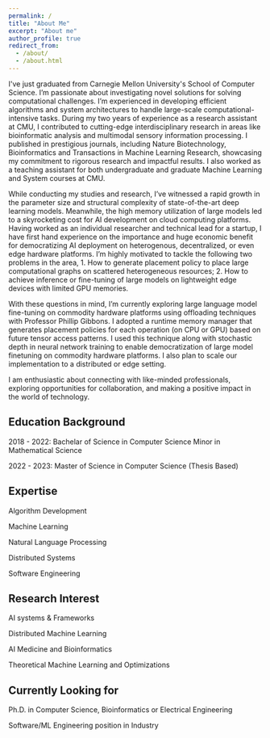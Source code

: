 ```yaml
---
permalink: /
title: "About Me"
excerpt: "About me"
author_profile: true
redirect_from: 
  - /about/
  - /about.html
---
```


I've just graduated from Carnegie Mellon University's School of Computer Science. I’m passionate about investigating novel solutions for solving computational challenges. I’m experienced in developing efficient algorithms and system architectures to handle large-scale computational-intensive tasks. During my two years of experience as a research assistant at CMU, I contributed to cutting-edge interdisciplinary research in areas like bioinformatic analysis and multimodal sensory information processing. I published in prestigious journals, including Nature Biotechnology, Bioinformatics and Transactions in Machine Learning Research,  showcasing my commitment to rigorous research and impactful results. I also worked as a teaching assistant for both undergraduate and graduate Machine Learning and System courses at CMU. 

While conducting my studies and research, I’ve witnessed a rapid growth in the parameter size and structural complexity of state-of-the-art deep learning models. Meanwhile, the high memory utilization of large models led to a skyrocketing cost for AI development on cloud computing platforms. Having worked as an individual researcher and technical lead for a startup, I have first hand experience on the importance and huge economic benefit for democratizing AI deployment on heterogenous, decentralized, or even edge hardware platforms. I’m highly motivated to tackle the following two problems in the area, 1. How to generate placement policy to place large computational graphs on scattered heterogeneous resources; 2. How to achieve inference or fine-tuning of large models on lightweight edge devices with limited GPU memories. 

With these questions in mind, I’m currently exploring large language model fine-tuning on commodity hardware platforms using offloading techniques with Professor Phillip Gibbons. I adopted a runtime memory manager that generates placement policies for each operation (on CPU or GPU) based on future tensor access patterns. I used this technique along with stochastic depth in neural network training to enable democratization of large model finetuning on commodity hardware platforms.  I also plan to scale our implementation to a distributed or edge setting.

I am enthusiastic about connecting with like-minded professionals, exploring opportunities for collaboration, and making a positive impact in the world of technology.

Education Background
----
2018 - 2022:
Bachelar of Science in Computer Science
Minor in Mathematical Science

2022 - 2023:
Master of Science in Computer Science (Thesis Based)

Expertise
----
Algorithm Development

Machine Learning

Natural Language Processing

Distributed Systems

Software Engineering

Research Interest 
----
AI systems & Frameworks

Distributed Machine Learning

AI Medicine and Bioinformatics

Theoretical Machine Learning and Optimizations

Currently Looking for 
----
Ph.D. in Computer Science, Bioinformatics or Electrical Engineering

Software/ML Engineering position in Industry
